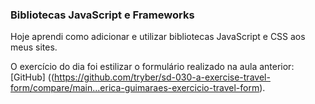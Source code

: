 ### Bibliotecas JavaScript e Frameworks

Hoje aprendi como adicionar e utilizar bibliotecas JavaScript e CSS aos meus sites.

O exercício do dia foi estilizar o formulário realizado na aula anterior: [GitHub] ((https://github.com/tryber/sd-030-a-exercise-travel-form/compare/main...erica-guimaraes-exercicio-travel-form).
